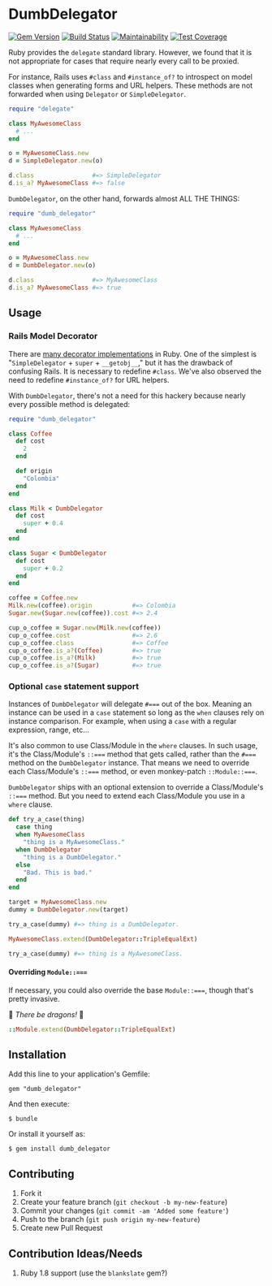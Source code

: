 # DumbDelegator

[![Gem Version](https://badge.fury.io/rb/dumb_delegator.svg)](https://badge.fury.io/rb/dumb_delegator)
[![Build Status](https://travis-ci.org/stevenharman/dumb_delegator.svg?branch=master)](https://travis-ci.org/stevenharman/dumb_delegator)
[![Maintainability](https://api.codeclimate.com/v1/badges/b684cbe08af745cbe957/maintainability)](https://codeclimate.com/github/stevenharman/dumb_delegator/maintainability)
[![Test Coverage](https://api.codeclimate.com/v1/badges/b684cbe08af745cbe957/test_coverage)](https://codeclimate.com/github/stevenharman/dumb_delegator/test_coverage)


Ruby provides the `delegate` standard library.
However, we found that it is not appropriate for cases that require nearly every call to be proxied.

For instance, Rails uses `#class` and `#instance_of?` to introspect on model classes when generating forms and URL helpers.
These methods are not forwarded when using `Delegator` or `SimpleDelegator`.

```ruby
require "delegate"

class MyAwesomeClass
  # ...
end

o = MyAwesomeClass.new
d = SimpleDelegator.new(o)

d.class                #=> SimpleDelegator
d.is_a? MyAwesomeClass #=> false
```

`DumbDelegator`, on the other hand, forwards almost ALL THE THINGS:

```ruby
require "dumb_delegator"

class MyAwesomeClass
  # ...
end

o = MyAwesomeClass.new
d = DumbDelegator.new(o)

d.class                #=> MyAwesomeClass
d.is_a? MyAwesomeClass #=> true
```

## Usage

### Rails Model Decorator

There are [many decorator implementations](http://robots.thoughtbot.com/post/14825364877/evaluating-alternative-decorator-implementations-in) in Ruby.
One of the simplest is "`SimpleDelegator` + `super` + `__getobj__`," but it has the drawback of confusing Rails.
It is necessary to redefine `#class`.
We've also observed the need to redefine `#instance_of?` for URL helpers.

With `DumbDelegator`, there's not a need for this hackery because nearly every possible method is delegated:

```ruby
require "dumb_delegator"

class Coffee
  def cost
    2
  end

  def origin
    "Colombia"
  end
end

class Milk < DumbDelegator
  def cost
    super + 0.4
  end
end

class Sugar < DumbDelegator
  def cost
    super + 0.2
  end
end

coffee = Coffee.new
Milk.new(coffee).origin           #=> Colombia
Sugar.new(Sugar.new(coffee)).cost #=> 2.4

cup_o_coffee = Sugar.new(Milk.new(coffee))
cup_o_coffee.cost                 #=> 2.6
cup_o_coffee.class                #=> Coffee
cup_o_coffee.is_a?(Coffee)        #=> true
cup_o_coffee.is_a?(Milk)          #=> true
cup_o_coffee.is_a?(Sugar)         #=> true
```

### Optional `case` statement support

Instances of `DumbDelegator` will delegate `#===` out of the box.
Meaning an instance can be used in a `case` statement so long as the `when` clauses rely on instance comparison.
For example, when using a `case` with a regular expression, range, etc...

It's also common to use Class/Module in the `where` clauses.
In such usage, it's the Class/Module's `::===` method that gets called, rather than the `#===` method on the `DumbDelegator` instance.
That means we need to override each Class/Module's `::===` method, or even monkey-patch `::Module::===`.

`DumbDelegator` ships with an optional extension to override a Class/Module's `::===` method.
But you need to extend each Class/Module you use in a `where` clause.

```ruby
def try_a_case(thing)
  case thing
  when MyAwesomeClass
    "thing is a MyAwesomeClass."
  when DumbDelegator
    "thing is a DumbDelegator."
  else
    "Bad. This is bad."
  end
end

target = MyAwesomeClass.new
dummy = DumbDelegator.new(target)

try_a_case(dummy) #=> thing is a DumbDelegator.

MyAwesomeClass.extend(DumbDelegator::TripleEqualExt)

try_a_case(dummy) #=> thing is a MyAwesomeClass.
```

#### Overriding `Module::===`
If necessary, you could also override the base `Module::===`, though that's pretty invasive.

🐲 _There be dragons!_ 🐉

```ruby
::Module.extend(DumbDelegator::TripleEqualExt)
```

## Installation

Add this line to your application's Gemfile:

    gem "dumb_delegator"

And then execute:

    $ bundle

Or install it yourself as:

    $ gem install dumb_delegator

## Contributing

1. Fork it
2. Create your feature branch (`git checkout -b my-new-feature`)
3. Commit your changes (`git commit -am 'Added some feature'`)
4. Push to the branch (`git push origin my-new-feature`)
5. Create new Pull Request

## Contribution Ideas/Needs

1. Ruby 1.8 support (use the `blankslate` gem?)
